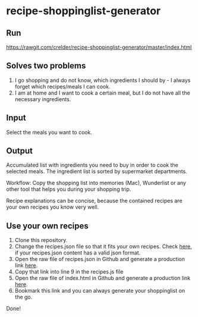 # recipe-shoppinglist-generator

## Run
https://rawgit.com/crelder/recipe-shoppinglist-generator/master/index.html

## Solves two problems
1. I go shopping and do not know, which ingredients I should by - I always forget which recipes/meals I can cook.
2. I am at home and I want to cook a certain meal, but I do not have all the necessary ingredients.

## Input
Select the meals you want to cook.

## Output
Accumulated list with ingredients you need to buy in order to cook the selected meals.
The ingredient list is sorted by supermarket departments.

Workflow: Copy the shopping list into memories (Mac), Wunderlist or any other tool that helps you during your shopping trip.

Recipe explanations can be concise, because the contained recipes are your own recipes you know very well.

## Use your own recipes
1. Clone this repository.
2. Change the recipes.json file so that it fits your own recipes. Check [here](https://jsonlint.com.), if your recipes.json content has a valid json format.
2. Open the raw file of recipes.json in Github and generate a production link [here](https://rawgit.com/).
3. Copy that link into line 9 in the recipes.js file
3. Open the raw file of index.html in Github and generate a production link [here](https://rawgit.com/).
3. Bookmark this link and you can always generate your shoppinglist on the go. 

Done!
